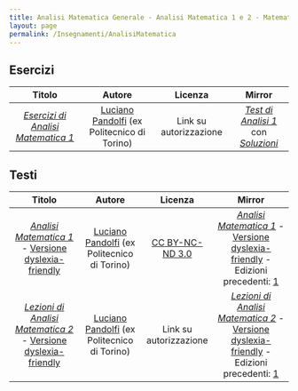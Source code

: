 ```yaml
---
title: Analisi Matematica Generale - Analisi Matematica 1 e 2 - Matematica 1 e 2
layout: page
permalink: /Insegnamenti/AnalisiMatematica
---
```


## Esercizi

| Titolo | Autore | Licenza | Mirror |
| :---: | :---: | :---: | :---: |
| [_Esercizi di Analisi Matematica 1_](https://archive.org/details/ese-ana-1) | [Luciano Pandolfi](https://lucipan.altervista.org) (ex Politecnico di Torino) | Link su autorizzazione | [_Test di Analisi 1_](https://drive.google.com/file/d/12h7u4k7prbDtl3WYOvKeTsDbnlWRwMtQ/view) con [_Soluzioni_](https://drive.google.com/file/d/1g2gapy_VeJEiinhmFQV_IxIQ_mBKtC50/view) |

## Testi

| Titolo | Autore | Licenza | Mirror |
| :---: | :---: | :---: | :---: |
| [_Analisi Matematica 1_](https://archive.org/details/pandolfi-analisi-1-archive_202208) - [Versione dyslexia-friendly](https://archive.org/details/pandolfi-analisi-1-dis) | [Luciano Pandolfi](https://lucipan.altervista.org) (ex Politecnico di Torino) | [CC BY-NC-ND 3.0](https://creativecommons.org/licenses/by-nc-nd/3.0/) | [_Analisi Matematica 1_](https://drive.google.com/file/d/1o77BDjM8KBTeb6fDdzt7UB2pbfvDFwH1/view) - [Versione dyslexia-friendly](https://drive.google.com/file/d/1Wvu5LBhlMC6v4tEJFyZwyUy6lyWPgmBo/view) - Edizioni precedenti: [1](https://web.archive.org/web/20210928150944/http://calvino.polito.it/~lucipan/materiale_html/Pandolfi-Appunti-Analisi-1) |
| [_Lezioni di Analisi Matematica 2_](https://archive.org/details/analisi-2-pandolfi-archive) - [Versione dyslexia-friendly](https://archive.org/details/analisi-2-ds-pandolfi-archive) | [Luciano Pandolfi](https://lucipan.altervista.org) (ex Politecnico di Torino) | Link su autorizzazione  | [_Lezioni di Analisi Matematica 2_](https://drive.google.com/file/d/1LfT8RorI6KjGKSAJTQcwjxmmeqSYAS-R/view) - [Versione dyslexia-friendly](https://drive.google.com/file/d/1dAIFYLOQH4oQSv4q8lRgeLlQJGf0A4Kv/view) - Edizioni precedenti: [1](https://web.archive.org/web/20210928151006/http://calvino.polito.it/~lucipan/materiale_html/Analisi-2-PANDOLFI.pdf) |
